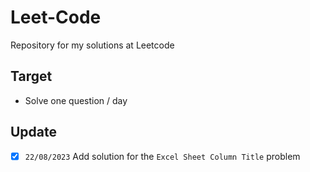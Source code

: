 # Leet-Code

Repository for my solutions at Leetcode

## Target

* Solve one question / day

## Update

- [x] `22/08/2023` Add solution for the `Excel Sheet Column Title` problem

